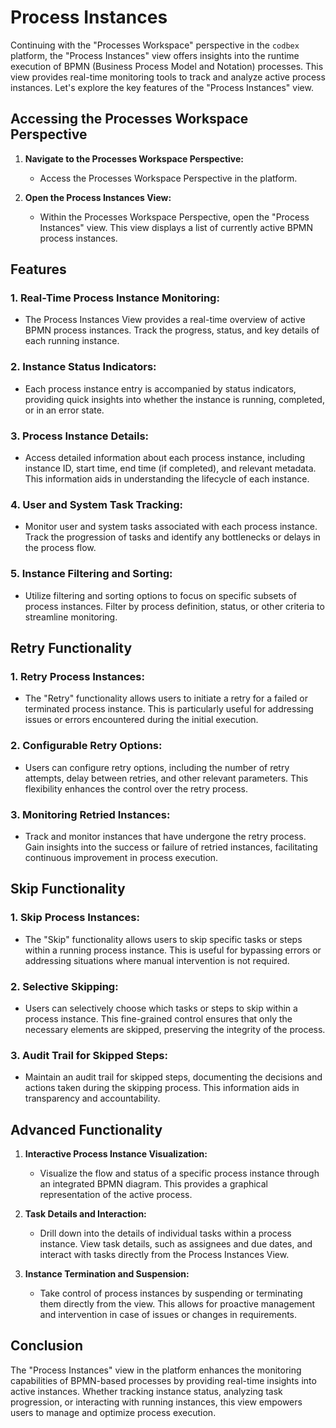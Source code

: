 # Process Instances

Continuing with the "Processes Workspace" perspective in the `codbex` platform, the "Process Instances" view offers insights into the runtime execution of BPMN (Business Process Model and Notation) processes. This view provides real-time monitoring tools to track and analyze active process instances. Let's explore the key features of the "Process Instances" view.

## Accessing the Processes Workspace Perspective

1. **Navigate to the Processes Workspace Perspective:**
   - Access the Processes Workspace Perspective in the platform.

2. **Open the Process Instances View:**
   - Within the Processes Workspace Perspective, open the "Process Instances" view. This view displays a list of currently active BPMN process instances.

## Features

### 1. **Real-Time Process Instance Monitoring:**
   - The Process Instances View provides a real-time overview of active BPMN process instances. Track the progress, status, and key details of each running instance.

### 2. **Instance Status Indicators:**
   - Each process instance entry is accompanied by status indicators, providing quick insights into whether the instance is running, completed, or in an error state.

### 3. **Process Instance Details:**
   - Access detailed information about each process instance, including instance ID, start time, end time (if completed), and relevant metadata. This information aids in understanding the lifecycle of each instance.

### 4. **User and System Task Tracking:**
   - Monitor user and system tasks associated with each process instance. Track the progression of tasks and identify any bottlenecks or delays in the process flow.

### 5. **Instance Filtering and Sorting:**
   - Utilize filtering and sorting options to focus on specific subsets of process instances. Filter by process definition, status, or other criteria to streamline monitoring.

## Retry Functionality

### 1. **Retry Process Instances:**
   - The "Retry" functionality allows users to initiate a retry for a failed or terminated process instance. This is particularly useful for addressing issues or errors encountered during the initial execution.

### 2. **Configurable Retry Options:**
   - Users can configure retry options, including the number of retry attempts, delay between retries, and other relevant parameters. This flexibility enhances the control over the retry process.

### 3. **Monitoring Retried Instances:**
   - Track and monitor instances that have undergone the retry process. Gain insights into the success or failure of retried instances, facilitating continuous improvement in process execution.

## Skip Functionality

### 1. **Skip Process Instances:**
   - The "Skip" functionality allows users to skip specific tasks or steps within a running process instance. This is useful for bypassing errors or addressing situations where manual intervention is not required.

### 2. **Selective Skipping:**
   - Users can selectively choose which tasks or steps to skip within a process instance. This fine-grained control ensures that only the necessary elements are skipped, preserving the integrity of the process.

### 3. **Audit Trail for Skipped Steps:**
   - Maintain an audit trail for skipped steps, documenting the decisions and actions taken during the skipping process. This information aids in transparency and accountability.

## Advanced Functionality

1. **Interactive Process Instance Visualization:**
   - Visualize the flow and status of a specific process instance through an integrated BPMN diagram. This provides a graphical representation of the active process.

2. **Task Details and Interaction:**
   - Drill down into the details of individual tasks within a process instance. View task details, such as assignees and due dates, and interact with tasks directly from the Process Instances View.

3. **Instance Termination and Suspension:**
   - Take control of process instances by suspending or terminating them directly from the view. This allows for proactive management and intervention in case of issues or changes in requirements.

## Conclusion

The "Process Instances" view in the platform enhances the monitoring capabilities of BPMN-based processes by providing real-time insights into active instances. Whether tracking instance status, analyzing task progression, or interacting with running instances, this view empowers users to manage and optimize process execution.
